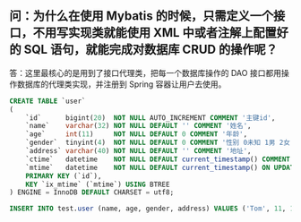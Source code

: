 ## 问：为什么在使用 Mybatis 的时候，只需定义一个接口，不用写实现类就能使用 XML 中或者注解上配置好的 SQL 语句，就能完成对数据库 CRUD 的操作呢？
答：这里最核心的是用到了接口代理类，把每一个数据库操作的 DAO 接口都用操作数据库的代理类实现，并注册到 Spring 容器让用户去使用。

```sql
CREATE TABLE `user`
(
    `id`      bigint(20)  NOT NULL AUTO_INCREMENT COMMENT '主键id',
    `name`    varchar(32) NOT NULL DEFAULT '' COMMENT '姓名',
    `age`     int(11)     NOT NULL DEFAULT 0 COMMENT '年龄',
    `gender`  tinyint(4)  NOT NULL DEFAULT 0 COMMENT '性别 0未知 1男 2女',
    `address` varchar(40) NOT NULL DEFAULT '' COMMENT '地址',
    `ctime`   datetime    NOT NULL DEFAULT current_timestamp() COMMENT '创建时间',
    `mtime`   datetime    NOT NULL DEFAULT current_timestamp() ON UPDATE current_timestamp() COMMENT '更新时间',
    PRIMARY KEY (`id`),
    KEY `ix_mtime` (`mtime`) USING BTREE
) ENGINE = InnoDB DEFAULT CHARSET = utf8;

INSERT INTO test.user (name, age, gender, address) VALUES ('Tom', 11, 1, '上海')
```

